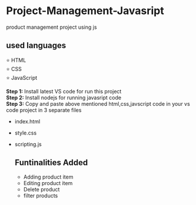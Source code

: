 # Project-Management-Javasript

product management project using js  
## used languages  
<t/> ⭐ HTML  
<t/> ⭐ CSS  
<t/> ⭐ JavaScript  

**Step 1:**&nbsp;Install latest VS code for run this project  
**Step 2:**&nbsp;Install nodejs for running javasript code  
**Step 3:**&nbsp;Copy and paste above mentioned html,css,javscript code in your vs code project in 3 separate files  
- index.html
- style.css
- scripting.js


  ## Funtinalities Added
  - Adding product item
  - Editing product item
  - Delete product
  - filter products
    

